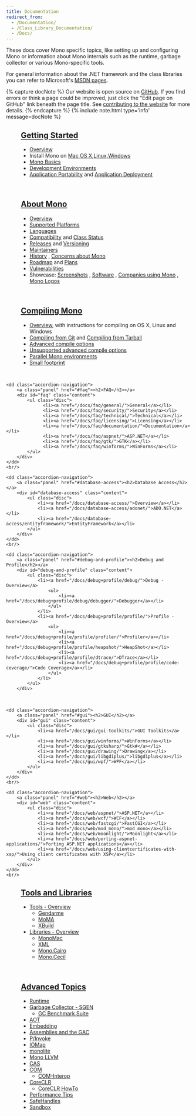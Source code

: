 ```yaml
---
title: Documentation
redirect_from:
  - /Documentation/
  - /Class_Library_Documentation/
  - /Docs/
---
```


These docs cover Mono specific topics, like setting up and configuring Mono or information about Mono internals such as the runtime, garbage collector or various Mono-specific tools.

For general information about the .NET framework and the class libraries you can refer to Microsoft's [MSDN pages](http://msdn.microsoft.com/en-us/library/ff361664.aspx).

{% capture docNote %}
Our website is open source on [GitHub](https://github.com/mono/website). If you find errors or think a page could be improved, just click the "Edit page on GitHub" link beneath the page title. See [contributing to the website](https://github.com/mono/website#contributing-to-the-website) for more details.
{% endcapture %}
{% include note.html type='info' message=docNote %}


<dl class="accordion" data-accordion>
    <dd class="accordion-navigation">
        <a class="panel" href="#getting-started"><h2>Getting Started</h2></a>
        <div id="getting-started" class="content active">
            <ul class="disc">
                <li><a href="/docs/getting-started">Overview</a></li>
                <li>Install Mono on <a href="/docs/getting-started/install/mac/">Mac OS X</a>,<a href="/docs/getting-started/install/linux/">Linux</a>,<a href="/docs/getting-started/install/windows/">Windows</a></li>
                <li><a href="/docs/getting-started/mono-basics/">Mono Basics</a></li>
                <li><a href="/docs/getting-started/development-environments/">Development Environments</a> </li>
                <li><a href="/docs/getting-started/application-portability/">Application Portability</a> and <a href="/docs/getting-started/application-deployment/">Application Deployment</a></li>
            </ul>
        </div>
    </dd>
    <br/>
 
   <dd class="accordion-navigation">
        <a class="panel" href="#about-mono"><h2>About Mono</h2></a>
        <div id="about-mono" class="content">
            <ul class="disc">
                <li><a href="/docs/about-mono/">Overview</a></li>
                <li><a href="/docs/about-mono/supported-platforms/">Supported Platforms</a></li>
                <li><a href="/docs/about-mono/languages/">Languages</a></li>
                <li><a href="/docs/about-mono/compatibility/">Compatibility</a> and <a href="/docs/about-mono/class-status/">Class Status</a></li>
                <li><a href="/docs/about-mono/releases/">Releases</a> and <a href="/docs/about-mono/versioning/">Versioning</a></li>
                <li><a href="/docs/about-mono/maintainers/">Maintainers</a></li>
                <li><a href="/docs/about-mono/history/">History</a> , <a href="/docs/about-mono/concerns-about-mono/">Concerns about Mono</a></li>
                <li><a href="/docs/about-mono/roadmap/">Roadmap</a> and <a href="/docs/about-mono/plans/">Plans</a></li>
                <li><a href="/docs/about-mono/vulnerabilities/">Vulnerabilities</a></li>
                <li>Showcase: <a href="/docs/about-mono/showcase/screenshots/">Screenshots</a> , <a href="/docs/about-mono/showcase/software/">Software</a> , <a href="/docs/about-mono/showcase/companies-using-mono/">Companies using Mono</a> , <a href="/docs/about-mono/logos/">Mono Logos</a></li>
            </ul>
        </div>
    </dd>
    <br/>

   <dd class="accordion-navigation">
        <a class="panel" href="#compiling-mono"><h2>Compiling Mono</h2></a>
        <div id="compiling-mono" class="content">
            <ul class="disc">
                <li><a href="/docs/compiling-mono/">Overview</a>, with instructions for compiling on OS X, Linux and Windows</li>
                <li><a href="/docs/compiling-mono/compiling-from-git/">Compiling from Git</a> and <a href="/docs/compiling-mono/compiling-from-tarball/">Compiling from Tarball</a></li>
                <li><a href="/docs/compiling-mono/advanced-mono-compile-options/">Advanced compile options</a></li>
                <li><a href="/docs/compiling-mono/unsupported-advanced-compile-options/">Unsupported advanced compile options</a></li>
                <li><a href="/docs/compiling-mono/parallel-mono-environments/">Parallel Mono environments</a></li>
                <li><a href="/docs/compiling-mono/small-footprint/">Small footprint</a></li>
            </ul>
        </div>
    </dd>
    <br/>

    <dd class="accordion-navigation">
        <a class="panel" href="#faq"><h2>FAQ</h2></a>
        <div id="faq" class="content">
            <ul class="disc">
                  <li><a href="/docs/faq/general/">General</a></li>
                  <li><a href="/docs/faq/security/">Security</a></li>
                  <li><a href="/docs/faq/technical/">Technical</a></li>
                  <li><a href="/docs/faq/licensing/">Licensing</a></li>
                  <li><a href="/docs/faq/documentation/">Documentation</a></li>
                  <li><a href="/docs/faq/aspnet/">ASP.NET</a></li>
                  <li><a href="/docs/faq/gtk/">GTK</a></li>
                  <li><a href="/docs/faq/winforms/">WinForms</a></li>
            </ul>
        </div>
    </dd>
    <br/>

    <dd class="accordion-navigation">
        <a class="panel" href="#database-access"><h2>Database Access</h2></a>
        <div id="database-access" class="content">
            <ul class="disc">
                <li><a href="/docs/database-access/">Overview</a></li>
                <li><a href="/docs/database-access/adonet/">ADO.NET</a></li>
                <li><a href="/docs/database-access/entityframework/">EntityFramework</a></li>
            </ul>
        </div>
    </dd>
    <br/>

    <dd class="accordion-navigation">
        <a class="panel" href="#debug-and-profile"><h2>Debug and Profile</h2></a>
        <div id="debug-and-profile" class="content">
            <ul class="disc">
                <li><a href="/docs/debug+profile/debug/">Debug - Overview</a>
                    <ul>
                        <li><a href="/docs/debug+profile/debug/debugger/">Debugger</a></li>
                    </ul>
                </li>
                <li><a href="/docs/debug+profile/profile/">Profile - Overview</a>
                    <ul>
                        <li><a href="/docs/debug+profile/profile/profiler/">Profiler</a></li>
                        <li><a href="/docs/debug+profile/profile/heapshot/">HeapShot</a></li>
                        <li><a href="/docs/debug+profile/profile/dtrace/">DTrace</a></li>
                        <li><a href="/docs/debug+profile/profile/code-coverage/">Code Coverage</a></li>
                    </ul>
                </li>
            </ul>
        </div>
   </dd>
   <br/>

    <dd class="accordion-navigation">
        <a class="panel" href="#gui"><h2>GUI</h2></a>
        <div id="gui" class="content">
            <ul class="disc">
                <li><a href="/docs/gui/gui-toolkits/">GUI Toolkits</a></li>
                <li><a href="/docs/gui/winforms/">WinForms</a></li>
                <li><a href="/docs/gui/gtksharp/">Gtk#</a></li>
                <li><a href="/docs/gui/drawing/">Drawing</a></li>
                <li><a href="/docs/gui/libgdiplus/">libgdiplus</a></li>
                <li><a href="/docs/gui/wpf/">WPF</a></li>
            </ul>
        </div>
    </dd>
    <br/>

    <dd class="accordion-navigation">
        <a class="panel" href="#web"><h2>Web</h2></a>
        <div id="web" class="content">
            <ul class="disc">
                <li><a href="/docs/web/aspnet/">ASP.NET</a></li>
                <li><a href="/docs/web/wcf/">WCF</a></li>
                <li><a href="/docs/web/fastcgi/">FastCGI</a></li>
                <li><a href="/docs/web/mod_mono/">mod_mono</a></li>
                <li><a href="/docs/web/moonlight/">Moonlight</a></li>
                <li><a href="/docs/web/porting-aspnet-applications/">Porting ASP.NET applications</a></li>
                <li><a href="/docs/web/using-clientcertificates-with-xsp/">Using client certificates with XSP</a></li>
            </ul>
        </div>
    </dd>
    <br/>

   <dd class="accordion-navigation">
        <a class="panel" href="#tools-and-libraries"><h2>Tools and Libraries</h2></a>
        <div id="tools-and-libraries" class="content">
            <ul class="disc">
                <li><a href="/docs/tools+libraries/tools/">Tools - Overview</a>
                    <ul>
                        <li><a href="/docs/tools+libraries/tools/gendarme/">Gendarme</a></li>
                        <li><a href="/docs/tools+libraries/tools/moma/">MoMA</a></li>
                        <li><a href="/docs/tools+libraries/tools/xbuild/">XBuild</a></li>
                    </ul>
                </li>
                <li><a href="/docs/tools+libraries/libraries/">Libraries - Overview</a>
                   <ul>
                      <li><a href="/docs/tools+libraries/libraries/monomac/">MonoMac</a></li>
                      <li><a href="/docs/tools+libraries/libraries/xml/">XML</a></li>
                      <li><a href="/docs/tools+libraries/libraries/Mono.Cairo/">Mono.Cairo</a></li>
                      <li><a href="/docs/tools+libraries/libraries/Mono.Cecil/">Mono.Cecil</a></li>
                   </ul>
                </li>
            </ul>
        </div>
    </dd>
    <br/>

   <dd class="accordion-navigation">
        <a class="panel" href="#advanced-topics"><h2>Advanced Topics</h2></a>
        <div id="advanced-topics" class="content">
            <ul class="disc">
                <li><a href="/docs/advanced/runtime/">Runtime</a></li>
                <li><a href="/docs/advanced/garbage-collector/sgen/">Garbage Collector - SGEN</a>
                    <ul>
                        <li><a href="/docs/advanced/garbage-collector/benchmark-suite/">GC Benchmark Suite</a></li>
                    </ul>
                </li>
                <li><a href="/docs/advanced/aot/">AOT</a></li>
                <li><a href="/docs/advanced/embedding/">Embedding</a></li>
                <li><a href="/docs/advanced/assemblies-and-the-gac/">Assemblies and the GAC</a></li>
                <li><a href="/docs/advanced/pinvoke/">P/Invoke</a></li>
                <li><a href="/docs/advanced/iomap/">IOMap</a></li>
                <li><a href="/docs/advanced/monolite/">monolite</a></li>
                <li><a href="/docs/advanced/mono-llvm/">Mono LLVM</a></li>
                <li><a href="/docs/advanced/cas/">CAS</a></li>
                <li><a href="/docs/advanced/com/">COM</a>
                    <ul>
                        <li><a href="/docs/advanced/com-interop/">COM-Interop</a></li>
                    </ul>
                </li>
                <li><a href="/docs/advanced/coreclr/">CoreCLR</a>
                    <ul>
                        <li><a href="/docs/advanced/coreclr-howto/">CoreCLR HowTo</a></li>
                    </ul>
                </li>
                <li><a href="/docs/advanced/performance-tips/">Performance Tips</a></li>
                <li><a href="/docs/advanced/safehandles/">SafeHandles</a></li>
                <li><a href="/docs/advanced/sandbox/">Sandbox</a></li>
            </ul>
        </div>
    </dd>
    <br/>
</dl>
